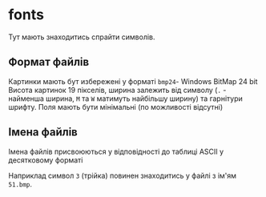 fonts
=====

Тут мають знаходитись спрайти символів.

Формат файлів
-------------

Картинки мають бут избережені у форматі `bmp24`- Windows BitMap 24 bit
Висота картинок 19 пікселів, ширина залежить від символу (`.` - найменша ширина, `M` та `W` матимуть найбільшу ширину) та гарнітури шрифту. Поля мають бути мінімальні (по можливості відсутні)

Імена файлів
------------

Імена файлів присвоюються у відповідності до таблиці ASCII у десятковому форматі

Наприклад символ `3` (трійка) повинен знаходитись у файлі з ім'ям `51.bmp`.


